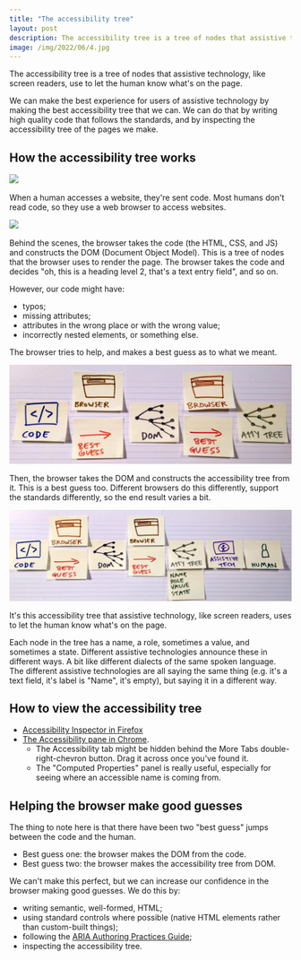```yaml
---
title: "The accessibility tree"
layout: post
description: The accessibility tree is a tree of nodes that assistive technology, like screen readers, use to let the human know what's on the page.
image: /img/2022/06/4.jpg
---
```


The accessibility tree is a tree of nodes that assistive technology, like screen readers, use to let the human know what's on the page.

We can make the best experience for users of assistive technology by making the best accessibility tree that we can. We can do that by writing high quality code that follows the standards, and by inspecting the accessibility tree of the pages we make.

## How the accessibility tree works

![](/img/2022/06/1.jpg)

When a human accesses a website, they're sent code. Most humans don't read code, so they use a web browser to access websites.

![](/img/2022/06/2.jpg)

Behind the scenes, the browser takes the code (the HTML, CSS, and JS) and constructs the DOM (Document Object Model). This is a tree of nodes that the browser uses to render the page. The browser takes the code and decides "oh, this is a heading level 2, that's a text entry field", and so on.

However, our code might have:

- typos;
- missing attributes;
- attributes in the wrong place or with the wrong value;
- incorrectly nested elements, or something else.

The browser tries to help, and makes a best guess as to what we meant.

![](/img/2022/06/3.jpg)

Then, the browser takes the DOM and constructs the accessibility tree from it. This is a best guess too. Different browsers do this differently, support the standards differently, so the end result varies a bit.

![](/img/2022/06/4.jpg)

It's this accessibility tree that assistive technology, like screen readers, uses to let the human know what's on the page.

Each node in the tree has a name, a role, sometimes a value, and sometimes a state. Different assistive technologies announce these in different ways. A bit like different dialects of the same spoken language. The different assistive technologies are all saying the same thing (e.g. it's a text field, it's label is "Name", it's empty), but saying it in a different way.

## How to view the accessibility tree

- [Accessibility Inspector in Firefox](https://firefox-source-docs.mozilla.org/devtools-user/accessibility_inspector/index.html)
- [The Accessibility pane in Chrome](https://developer.chrome.com/docs/devtools/accessibility/reference#pane).
    - The Accessibility tab might be hidden behind the More Tabs double-right-chevron button. Drag it across once you've found it.
    - The "Computed Properties" panel is really useful, especially for seeing where an accessible name is coming from.

## Helping the browser make good guesses

The thing to note here is that there have been two "best guess" jumps between the code and the human.

- Best guess one: the browser makes the DOM from the code.
- Best guess two: the browser makes the accessibility tree from DOM.

We can't make this perfect, but we can increase our confidence in the browser making good guesses. We do this by: 

- writing semantic, well-formed, HTML;
- using standard controls where possible (native HTML elements rather than custom-built things);
- following the [ARIA Authoring Practices Guide](https://www.w3.org/WAI/ARIA/apg/patterns/);
- inspecting the accessibility tree.